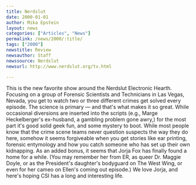 ```yaml
---
title: Nerdslut
date: 2000-01-01
author: Mika Epstein
layout: news
categories: ["Articles", "News"]
permalink: /news/2000/:title/
tags: ["2000"]
newstitle: Review  
newsauthor: Staff  
newssource: Nerdslut  
newsurl: http://www.nerdslut.org/tv.html  

---
```

This is the new favorite show around the Nerdslut Electronic Hearth. Focusing on a group of Forensic Scientists and Technicians in Las Vegas, Nevada, you get to watch two or three different crimes get solved every episode. The science is primary &#8212; and that's what makes it so great. While occasional diversions are inserted into the scripts (e.g., Marge Heckelberger's ex-husband, a gambling problem gone awry,) for the most part it's good solid geek fun, and some mystery to boot. While most people know that the crime scene teams never question suspects the way they do here, somehow it seems forgiveable when you get stories like ear printing, forensic entymology and how you catch someone who has set up their own kidnapping. As an added bonus, it seems that Jorja Fox has finally found a home for a while. (You may remember her from ER, as queer Dr. Maggie Doyle, or as the President's daughter's bodyguard on The West Wing, or even for her cameo on Ellen's coming out episode.) We love Jorja, and here's hoping CSI has a long and interesting life.

